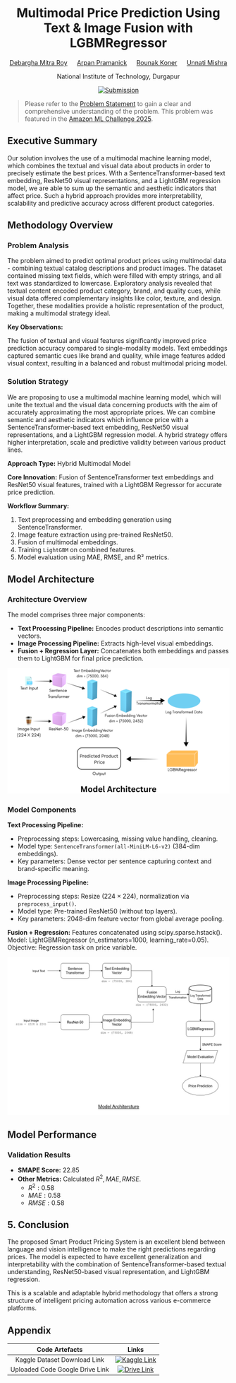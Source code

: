 <div align="center">

# Multimodal Price Prediction Using Text & Image Fusion with LGBMRegressor

[Debargha Mitra Roy][def7] &emsp; [Arpan Pramanick][def8] &emsp; [Rounak Koner][def9] &emsp; [Unnati Mishra][def10]

National Institute of Technology, Durgapur

[![Submission][def11]][def12]

</div>

> Please refer to the [Problem Statement][def6] to gain a clear and comprehensive understanding of the problem. This problem was featured in the [Amazon ML Challenge 2025][def14].

## Executive Summary

Our solution involves the use of a multimodal machine learning model, which combines the textual and visual data about products in order to precisely estimate the best prices. With a SentenceTransformer-based text embedding, ResNet50 visual representations, and a LightGBM regression model, we are able to sum up the semantic and aesthetic indicators that affect price. Such a hybrid approach provides more interpretability, scalability and predictive accuracy across different product categories.

## Methodology Overview

### Problem Analysis

The problem aimed to predict optimal product prices using multimodal data - combining textual catalog descriptions and product images. The dataset contained missing text fields, which were filled with empty strings, and all text was standardized to lowercase.
Exploratory analysis revealed that textual content encoded product category, brand, and quality cues, while visual data offered complementary insights like color, texture, and design. Together, these modalities provide a holistic representation of the product, making a multimodal strategy ideal.

**Key Observations:**

The fusion of textual and visual features significantly improved price prediction accuracy compared to single-modality models. Text embeddings captured semantic cues like brand and quality, while image features added visual context, resulting in a balanced and robust multimodal pricing model.

### Solution Strategy

We are proposing to use a multimodal machine learning model, which will unite the textual and the visual data concerning products with the aim of accurately approximating the most appropriate prices. We can combine semantic and aesthetic indicators which influence price with a SentenceTransformer-based text embedding, ResNet50 visual representations, and a LightGBM regression model. A hybrid strategy offers higher interpretation, scale and predictive validity between various product lines.

**Approach Type:** Hybrid Multimodal Model

**Core Innovation:** Fusion of SentenceTransformer text embeddings and ResNet50 visual features, trained with a LightGBM Regressor for accurate price prediction.

**Workflow Summary:**

1. Text preprocessing and embedding generation using SentenceTransformer.
2. Image feature extraction using pre-trained ResNet50.
3. Fusion of multimodal embeddings.
4. Training `LightGBM` on combined features.
5. Model evaluation using MAE, RMSE, and R² metrics.

## Model Architecture

### Architecture Overview

The model comprises three major components:

- **Text Processing Pipeline:** Encodes product descriptions into semantic vectors.
- **Image Processing Pipeline:** Extracts high-level visual embeddings.
- **Fusion + Regression Layer:** Concatenates both embeddings and passes them to LightGBM for final price prediction.

[![Model Architecture][def1]][def1]

### Model Components

**Text Processing Pipeline:**

- Preprocessing steps: Lowercasing, missing value handling, cleaning.
- Model type: `SentenceTransformer(all-MiniLM-L6-v2)` ($384$-dim embeddings).
- Key parameters: Dense vector per sentence capturing context and brand-specific meaning.

**Image Processing Pipeline:**

- Preprocessing steps: Resize $(224×224)$, normalization via `preprocess_input()`.
- Model type: Pre-trained ResNet50 (without top layers).
- Key parameters: $2048$-dim feature vector from global average pooling.

**Fusion + Regression:**
Features concatenated using scipy.sparse.hstack().
Model: LightGBMRegressor (n_estimators=1000, learning_rate=0.05).
Objective: Regression task on price variable.

[![Model Architecture][def13]][def13]

## Model Performance

### Validation Results

- **SMAPE Score:** $22.85%$
- **Other Metrics:** Calculated $R^{2}, MAE, RMSE$.
  - $R^{2}: 0.58$
  - $MAE: 0.58$
  - $RMSE: 0.58$

## 5. Conclusion

The proposed Smart Product Pricing System is an excellent blend between language and vision intelligence to make the right predictions regarding prices. The model is expected to have excellent generalization and interpretability with the combination of SentenceTransformer-based textual understanding, ResNet50-based visual representation, and LightGBM regression.

This is a scalable and adaptable hybrid methodology that offers a strong structure of intelligent pricing automation across various e-commerce platforms.

## Appendix

|         Code Artefacts          |            Links             |
| :-----------------------------: | :--------------------------: |
|  Kaggle Dataset Download Link   | [![Kaggle Link][def2]][def3] |
| Uploaded Code Google Drive Link | [![Drive Link][def4]][def5]  |

[def1]: ./model_architecture/model_architecture.png
[def2]: https://img.shields.io/badge/Kaggle-%23181717?style=flat&logo=kaggle&logoColor=%2320BEFF
[def3]: https://www.kaggle.com/datasets/debarghamitraroy/amazon-catalog-price-dataset
[def4]: https://img.shields.io/badge/Google%20Drive-%23181717?style=flat&logo=googledrive&logoColor=%234285F4
[def5]: https://drive.google.com/drive/folders/1pXO56Ne4bZ_gqFoJkhchE8nytyLnAmrG?usp=drive_link
[def6]: ./Problem%20Statement.pdf
[def7]: https://www.linkedin.com/in/debarghamitraroy/
[def8]: https://www.linkedin.com/in/arpan-pramanick-7346b6228/
[def9]: https://www.linkedin.com/in/rounak-koner-6279b922a/
[def10]: https://www.linkedin.com/in/unnati-mishra-b1a848233/
[def11]: https://img.shields.io/badge/Submission-Multimodal%20Price%20Prediction%20Using%20Text%20and%20Image%20Fusion%20with%20LGBMRegressor-red?style=flat&logo=googledocs&logoColor=red
[def12]: ./Multimodal%20Price%20Prediction%20Using%20Text%20and%20Image%20Fusion%20with%20LGBMRegressor.pdf
[def13]: ./model_architecture/model_architecture.jpg
[def14]: https://unstop.com/hackathons/amazon-ml-challenge-2025-amazon-1560375
